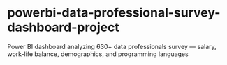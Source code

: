 # powerbi-data-professional-survey-dashboard-project
Power BI dashboard analyzing 630+ data professionals survey — salary, work-life balance, demographics, and programming languages
